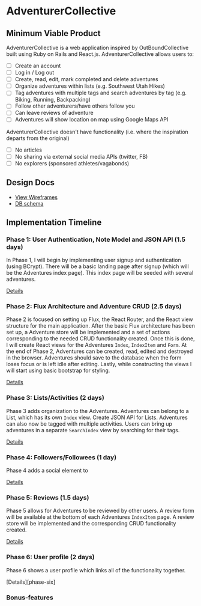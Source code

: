 # AdventurerCollective

[heroku]: http://www.herokuapp.com

## Minimum Viable Product

AdventurerCollective is a web application inspired by OutBoundCollective built using Ruby on Rails
and React.js. AdventurerCollective allows users to:

<!-- This is a Markdown checklist. Use it to keep track of your progress! -->

- [ ] Create an account
- [ ] Log in / Log out
- [ ] Create, read, edit, mark completed and delete adventures
- [ ] Organize adventures within lists (e.g. Southwest Utah Hikes)
- [ ] Tag adventures with multiple tags and search adventures by tag (e.g. Biking, Running, Backpacking)
- [ ] Follow other adventurers/have others follow you
- [ ] Can leave reviews of adventure
- [ ] Adventures will show location on map using Google Maps API

AdventurerCollective doesn't have functionality (i.e. where the inspiration departs from the original)

- [ ] No articles
- [ ] No sharing via external social media APIs (twitter, FB)
- [ ] No explorers (sponsored athletes/vagabonds)

## Design Docs
* [View Wireframes][view]
* [DB schema][schema]

[view]: ./docs/views.md
[schema]: ./docs/schema.md

## Implementation Timeline

### Phase 1: User Authentication, Note Model and JSON API (1.5 days)

In Phase 1, I will begin by implementing user signup and authentication (using
BCrypt). There will be a basic landing page after signup (which will be the Adventures
index page). This index page will be seeded with several adventures.

[Details][phase-one]

### Phase 2: Flux Architecture and Adventure CRUD (2.5 days)

Phase 2 is focused on setting up Flux, the React Router, and the React view
structure for the main application. After the basic Flux architecture has been
set up, a Adventure store will be implemented and a set of actions corresponding to
the needed CRUD functionality created. Once this is done, I will create React
views for the Adventures `Index`, `IndexItem` and `Form`. At the end of Phase 2,
Adventures can be created, read, edited and destroyed in the browser. Adventures should
save to the database when the form loses focus or is left idle after editing.
Lastly, while constructing the views I will start using basic bootstrap for
styling.

[Details][phase-two]

### Phase 3: Lists/Activities (2 days)

Phase 3 adds organization to the Adventures. Adventures can belong to a List, which has
its own `Index` view. Create JSON API for Lists. Adventures can also now be
tagged with multiple activities. Users can bring up adventures in a separate `SearchIndex`
view by searching for their tags. 

[Details][phase-three]

### Phase 4: Followers/Followees (1 day)

Phase 4 adds a social element to 


[Details][phase-four]

### Phase 5: Reviews (1.5 days)

Phase 5 allows for Adventures to be reviewed by other users. A review form will be available
at the bottom of each Adventures `IndexItem` page. A review store will be implemented and the
corresponding CRUD functionality created.

[Details][phase-five]

### Phase 6: User profile (2 days)

Phase 6 shows a user profile which links all of the functionality together. 



[Details][phase-six]


### Bonus-features

[phase-one]: ./docs/phases/phase1.md
[phase-two]: ./docs/phases/phase2.md
[phase-three]: ./docs/phases/phase3.md
[phase-four]: ./docs/phases/phase4.md
[phase-five]: ./docs/phases/phase5.md
